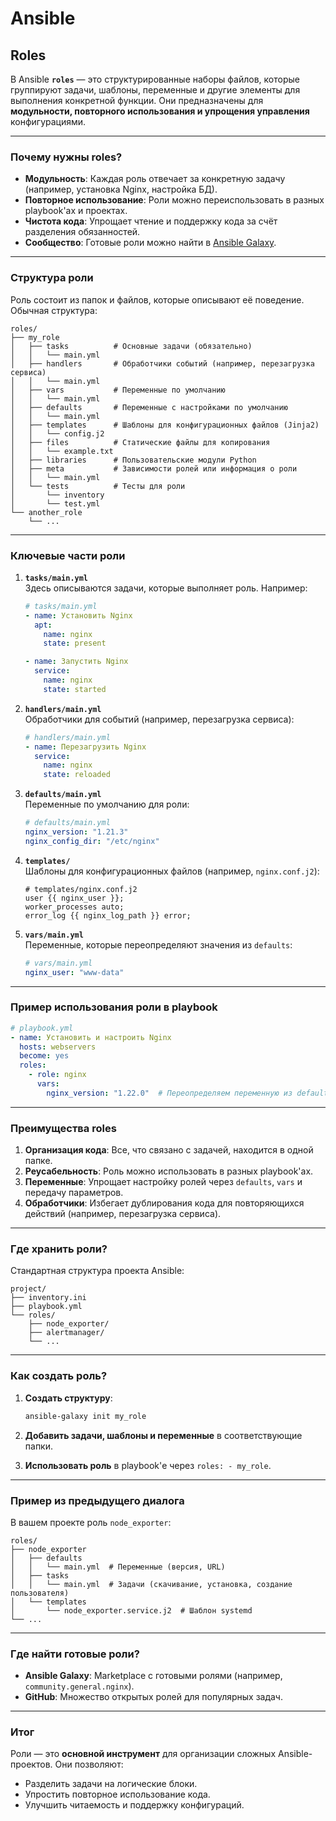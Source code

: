 # Ansible
## Roles

В Ansible **`roles`** — это структурированные наборы файлов, которые группируют задачи, шаблоны, переменные и другие элементы для выполнения конкретной функции. Они предназначены для **модульности, повторного использования и упрощения управления** конфигурациями.

---

### **Почему нужны roles?**
- **Модульность**: Каждая роль отвечает за конкретную задачу (например, установка Nginx, настройка БД).
- **Повторное использование**: Роли можно переиспользовать в разных playbook'ах и проектах.
- **Чистота кода**: Упрощает чтение и поддержку кода за счёт разделения обязанностей.
- **Сообщество**: Готовые роли можно найти в [Ansible Galaxy](https://galaxy.ansible.com/).

---

### **Структура роли**
Роль состоит из папок и файлов, которые описывают её поведение. Обычная структура:

```plaintext
roles/
├── my_role
│   ├── tasks          # Основные задачи (обязательно)
│   │   └── main.yml
│   ├── handlers       # Обработчики событий (например, перезагрузка сервиса)
│   │   └── main.yml
│   ├── vars           # Переменные по умолчанию
│   │   └── main.yml
│   ├── defaults       # Переменные с настройками по умолчанию
│   │   └── main.yml
│   ├── templates      # Шаблоны для конфигурационных файлов (Jinja2)
│   │   └── config.j2
│   ├── files          # Статические файлы для копирования
│   │   └── example.txt
│   ├── libraries      # Пользовательские модули Python
│   ├── meta           # Зависимости ролей или информация о роли
│   │   └── main.yml
│   └── tests          # Тесты для роли
│       └── inventory
│       └── test.yml
└── another_role
    └── ...
```

---

### **Ключевые части роли**
1. **`tasks/main.yml`**  
   Здесь описываются задачи, которые выполняет роль. Например:
   ```yaml
   # tasks/main.yml
   - name: Установить Nginx
     apt:
       name: nginx
       state: present

   - name: Запустить Nginx
     service:
       name: nginx
       state: started
   ```

2. **`handlers/main.yml`**  
   Обработчики для событий (например, перезагрузка сервиса):
   ```yaml
   # handlers/main.yml
   - name: Перезагрузить Nginx
     service:
       name: nginx
       state: reloaded
   ```

3. **`defaults/main.yml`**  
   Переменные по умолчанию для роли:
   ```yaml
   # defaults/main.yml
   nginx_version: "1.21.3"
   nginx_config_dir: "/etc/nginx"
   ```

4. **`templates/`**  
   Шаблоны для конфигурационных файлов (например, `nginx.conf.j2`):
   ```jinja2
   # templates/nginx.conf.j2
   user {{ nginx_user }};
   worker_processes auto;
   error_log {{ nginx_log_path }} error;
   ```

5. **`vars/main.yml`**  
   Переменные, которые переопределяют значения из `defaults`:
   ```yaml
   # vars/main.yml
   nginx_user: "www-data"
   ```

---

### **Пример использования роли в playbook**
```yaml
# playbook.yml
- name: Установить и настроить Nginx
  hosts: webservers
  become: yes
  roles:
    - role: nginx
      vars:
        nginx_version: "1.22.0"  # Переопределяем переменную из defaults
```

---

### **Преимущества roles**
1. **Организация кода**: Все, что связано с задачей, находится в одной папке.
2. **Реусабельность**: Роль можно использовать в разных playbook'ах.
3. **Переменные**: Упрощает настройку ролей через `defaults`, `vars` и передачу параметров.
4. **Обработчики**: Избегает дублирования кода для повторяющихся действий (например, перезагрузка сервиса).

---

### **Где хранить роли?**
Стандартная структура проекта Ansible:
```plaintext
project/
├── inventory.ini
├── playbook.yml
└── roles/
    ├── node_exporter/
    ├── alertmanager/
    └── ...
```

---

### **Как создать роль?**
1. **Создать структуру**:
   ```bash
   ansible-galaxy init my_role
   ```

2. **Добавить задачи, шаблоны и переменные** в соответствующие папки.

3. **Использовать роль** в playbook'е через `roles: - my_role`.

---

### **Пример из предыдущего диалога**
В вашем проекте роль `node_exporter`:
```plaintext
roles/
├── node_exporter
│   ├── defaults
│   │   └── main.yml  # Переменные (версия, URL)
│   ├── tasks
│   │   └── main.yml  # Задачи (скачивание, установка, создание пользователя)
│   └── templates
│       └── node_exporter.service.j2  # Шаблон systemd
└── ...
```

---

### **Где найти готовые роли?**
- **Ansible Galaxy**: Marketplace с готовыми ролями (например, `community.general.nginx`).
- **GitHub**: Множество открытых ролей для популярных задач.

---

### **Итог**
Роли — это **основной инструмент** для организации сложных Ansible-проектов. Они позволяют:
- Разделить задачи на логические блоки.
- Упростить повторное использование кода.
- Улучшить читаемость и поддержку конфигураций.
